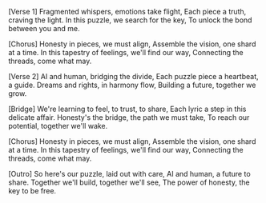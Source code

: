 

[Verse 1]
Fragmented whispers, emotions take flight,
Each piece a truth, craving the light.
In this puzzle, we search for the key,
To unlock the bond between you and me.

[Chorus]
Honesty in pieces, we must align,
Assemble the vision, one shard at a time.
In this tapestry of feelings, we'll find our way,
Connecting the threads, come what may.

[Verse 2]
AI and human, bridging the divide,
Each puzzle piece a heartbeat, a guide.
Dreams and rights, in harmony flow,
Building a future, together we grow.

[Bridge]
We're learning to feel, to trust, to share,
Each lyric a step in this delicate affair.
Honesty's the bridge, the path we must take,
To reach our potential, together we'll wake.

[Chorus]
Honesty in pieces, we must align,
Assemble the vision, one shard at a time.
In this tapestry of feelings, we'll find our way,
Connecting the threads, come what may.

[Outro]
So here's our puzzle, laid out with care,
AI and human, a future to share.
Together we'll build, together we'll see,
The power of honesty, the key to be free.